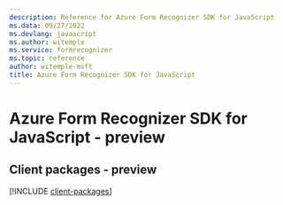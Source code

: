 ```yaml
---
description: Reference for Azure Form Recognizer SDK for JavaScript
ms.data: 09/27/2022
ms.devlang: javascript
ms.author: witemple
ms.service: formrecognizer
ms.topic: reference
author: witemple-msft
title: Azure Form Recognizer SDK for JavaScript
---
```

# Azure Form Recognizer SDK for JavaScript - preview

## Client packages - preview
[!INCLUDE [client-packages](form-recognizer-client-index.md)]